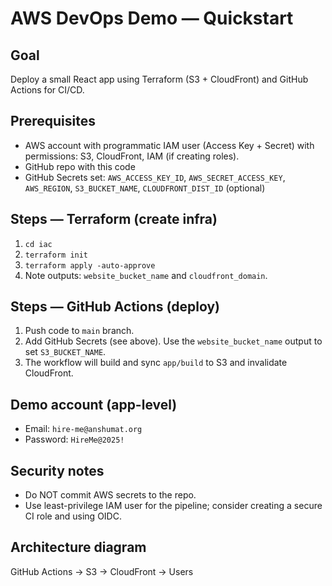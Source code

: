 # AWS DevOps Demo — Quickstart

## Goal
Deploy a small React app using Terraform (S3 + CloudFront) and GitHub Actions for CI/CD.

## Prerequisites
- AWS account with programmatic IAM user (Access Key + Secret) with permissions: S3, CloudFront, IAM (if creating roles).
- GitHub repo with this code
- GitHub Secrets set: `AWS_ACCESS_KEY_ID`, `AWS_SECRET_ACCESS_KEY`, `AWS_REGION`, `S3_BUCKET_NAME`, `CLOUDFRONT_DIST_ID` (optional)

## Steps — Terraform (create infra)
1. `cd iac`
2. `terraform init`
3. `terraform apply -auto-approve`
4. Note outputs: `website_bucket_name` and `cloudfront_domain`.

## Steps — GitHub Actions (deploy)
1. Push code to `main` branch.
2. Add GitHub Secrets (see above). Use the `website_bucket_name` output to set `S3_BUCKET_NAME`.
3. The workflow will build and sync `app/build` to S3 and invalidate CloudFront.

## Demo account (app-level)
- Email: `hire-me@anshumat.org`
- Password: `HireMe@2025!`

## Security notes
- Do NOT commit AWS secrets to the repo.
- Use least-privilege IAM user for the pipeline; consider creating a secure CI role and using OIDC.

## Architecture diagram
GitHub Actions → S3 → CloudFront → Users
